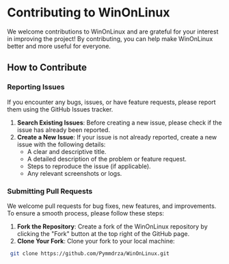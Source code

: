 # Contributing to WinOnLinux

We welcome contributions to WinOnLinux and are grateful for your interest in improving the project! By contributing, you can help make WinOnLinux better and more useful for everyone.

## How to Contribute

### Reporting Issues

If you encounter any bugs, issues, or have feature requests, please report them using the GitHub Issues tracker.

1. **Search Existing Issues**: Before creating a new issue, please check if the issue has already been reported.
2. **Create a New Issue**: If your issue is not already reported, create a new issue with the following details:
   - A clear and descriptive title.
   - A detailed description of the problem or feature request.
   - Steps to reproduce the issue (if applicable).
   - Any relevant screenshots or logs.

### Submitting Pull Requests

We welcome pull requests for bug fixes, new features, and improvements. To ensure a smooth process, please follow these steps:

1. **Fork the Repository**: Create a fork of the WinOnLinux repository by clicking the "Fork" button at the top right of the GitHub page.
2. **Clone Your Fork**: Clone your fork to your local machine:
   
  ```bash
   git clone https://github.com/Pymmdrza/WinOnLinux.git
  ```
